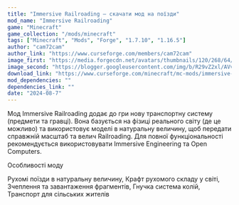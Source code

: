 ```yaml
---
title: "Immersive Railroading — скачати мод на поїзди"
mod_name: "Immersive Railroading"
game: "Minecraft"
game_collection: "/mods/minecraft"
tags: ["Minecraft", "Mods", "Forge", "1.7.10", "1.16.5"]
author: "cam72cam"
author_link: "https://www.curseforge.com/members/cam72cam"
image_first: "https://media.forgecdn.net/avatars/thumbnails/120/268/64/64/636406655841781764.png"
image_second: "https://blogger.googleusercontent.com/img/b/R29vZ2xl/AVvXsEhumQ7nfxj4OuVRLS415PF1b3Xlirt4AA7XX0cRbi_gi0Eml9e2f2ekXs0NQg8rhCdwgujkVMNSHxr0MRHvH2r9fTlw9aP5W1labUS8YS1R33WYH7caAosSUbIoDjXvdvHSzw900Tigw_BZMv6frPbMUM8p9Eu8WrTU49P59QRvmbCSxVBRDPDBDT4/s400/636406655841781764_1.png"
download_link: "https://www.curseforge.com/minecraft/mc-mods/immersive-railroading/files/all?page=1&amp;pageSize=20"
mod_dependencies: ""
dependencies_link: ""
date: "2024-08-7"
---
```


Мод Immersive Railroading додає до гри нову транспортну систему (предмети та гравці). Вона базується на фізиці реального світу (де це можливо) та використовує моделі в натуральну величину, щоб передати справжній масштаб та велич Railroading. Для повної функціональності рекомендується використовувати Immersive Engineering та Open Computers.

Особливості моду

Рухомі поїзди в натуральну величину, Крафт рухомого складу у світі, Зчеплення та завантаження фрагментів, Гнучка система колій, Транспорт для сільських жителів
